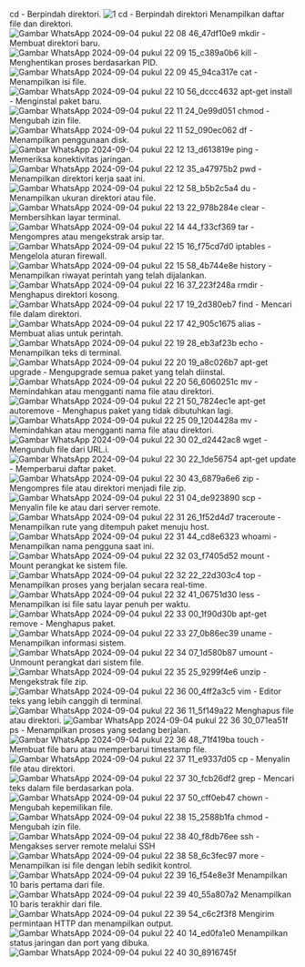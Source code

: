 cd - Berpindah direktori.
![1  cd - Berpindah direktori](https://github.com/user-attachments/assets/f023356a-ea39-4d11-bc8d-824541cd32ca)
Menampilkan daftar file dan direktori.
![Gambar WhatsApp 2024-09-04 pukul 22 08 46_47df10e9](https://github.com/user-attachments/assets/20d1e658-bf75-4eeb-811f-5319cfb03475)
mkdir - Membuat direktori baru.
![Gambar WhatsApp 2024-09-04 pukul 22 09 15_c389a0b6](https://github.com/user-attachments/assets/efca92b0-17f4-43bf-9d79-d4c1433724a2)
kill - Menghentikan proses berdasarkan PID.
![Gambar WhatsApp 2024-09-04 pukul 22 09 45_94ca317e](https://github.com/user-attachments/assets/e29aedd1-ada2-4774-8ac7-73b62ac55938)
cat - Menampilkan isi file.
![Gambar WhatsApp 2024-09-04 pukul 22 10 56_dccc4632](https://github.com/user-attachments/assets/d727f946-9466-4e87-b949-f722d7ae09b8)
apt-get install - Menginstal paket baru.
![Gambar WhatsApp 2024-09-04 pukul 22 11 24_0e99d051](https://github.com/user-attachments/assets/edc2a60e-371c-4d80-a8e2-7a43eda3e976)
chmod - Mengubah izin file.
![Gambar WhatsApp 2024-09-04 pukul 22 11 52_090ec062](https://github.com/user-attachments/assets/09808bb4-718e-4dde-890c-1968eb26a91e)
df - Menampilkan penggunaan disk.
![Gambar WhatsApp 2024-09-04 pukul 22 12 13_d613819e](https://github.com/user-attachments/assets/8abd70d7-027c-4512-8cd6-d977e2ed8750)
ping - Memeriksa konektivitas jaringan.
![Gambar WhatsApp 2024-09-04 pukul 22 12 35_a47975b2](https://github.com/user-attachments/assets/36184cd4-d825-4cec-892c-2150498572f3)
pwd - Menampilkan direktori kerja saat ini.
![Gambar WhatsApp 2024-09-04 pukul 22 12 58_b5b2c5a4](https://github.com/user-attachments/assets/e5070cf6-8f52-46db-b4aa-9f8582ade7e0)
du - Menampilkan ukuran direktori atau file.
![Gambar WhatsApp 2024-09-04 pukul 22 13 22_978b284e](https://github.com/user-attachments/assets/3b339951-c298-456d-9f18-9850b16bfff3)
clear - Membersihkan layar terminal.
![Gambar WhatsApp 2024-09-04 pukul 22 14 44_f33cf369](https://github.com/user-attachments/assets/a3bab3fa-c039-4587-b864-089d029dc8e5)
tar - Mengompres atau mengekstrak arsip tar.
![Gambar WhatsApp 2024-09-04 pukul 22 15 16_f75cd7d0](https://github.com/user-attachments/assets/951761a0-4148-426f-87cf-13f6e23cb6bd)
iptables - Mengelola aturan firewall.
![Gambar WhatsApp 2024-09-04 pukul 22 15 58_4b744e8e](https://github.com/user-attachments/assets/2a0a515e-d39e-4000-bdbb-a4f23668d200)
history - Menampilkan riwayat perintah yang telah dijalankan.
![Gambar WhatsApp 2024-09-04 pukul 22 16 37_223f248a](https://github.com/user-attachments/assets/1b914baf-e261-49e2-94b1-c777f51eeb5f)
rmdir - Menghapus direktori kosong.
![Gambar WhatsApp 2024-09-04 pukul 22 17 19_2d380eb7](https://github.com/user-attachments/assets/cf73edf0-7f7a-49c0-ba6b-d123f5323c81)
find - Mencari file dalam direktori.
![Gambar WhatsApp 2024-09-04 pukul 22 17 42_905c1675](https://github.com/user-attachments/assets/c352b7ac-a6f6-499a-b7d4-150ae5a6f258)
alias - Membuat alias untuk perintah.
![Gambar WhatsApp 2024-09-04 pukul 22 19 28_eb3af23b](https://github.com/user-attachments/assets/0c87ed9e-0d58-48cd-96bd-776a00a5450b)
echo - Menampilkan teks di terminal.
![Gambar WhatsApp 2024-09-04 pukul 22 20 19_a8c026b7](https://github.com/user-attachments/assets/ff38a5e3-8602-490a-aee5-4decc3ac5b58)
apt-get upgrade - Mengupgrade semua paket yang telah diinstal.
![Gambar WhatsApp 2024-09-04 pukul 22 20 56_6060251c](https://github.com/user-attachments/assets/ead9cfce-f6b5-4914-898b-ae10ec123150)
mv - Memindahkan atau mengganti nama file atau direktori.
![Gambar WhatsApp 2024-09-04 pukul 22 21 50_7824ec1e](https://github.com/user-attachments/assets/e36b9f89-69f9-4505-9451-fc673123b5a6)
apt-get autoremove - Menghapus paket yang tidak dibutuhkan lagi.
![Gambar WhatsApp 2024-09-04 pukul 22 25 09_1204428a](https://github.com/user-attachments/assets/bf5a5dce-f236-4c74-a0f5-fba26a14988a)
mv - Memindahkan atau mengganti nama file atau direktori.
![Gambar WhatsApp 2024-09-04 pukul 22 30 02_d2442ac8](https://github.com/user-attachments/assets/d1346c7d-27d3-442c-8d60-2d4c57a993dd)
wget - Mengunduh file dari URL.i.
![Gambar WhatsApp 2024-09-04 pukul 22 30 22_1de56754](https://github.com/user-attachments/assets/3a62f246-0c3a-442d-992d-52f328368f0e)
apt-get update - Memperbarui daftar paket.
![Gambar WhatsApp 2024-09-04 pukul 22 30 43_6879a6e6](https://github.com/user-attachments/assets/f8f79f35-eeef-4b46-861d-137344283beb)
zip - Mengompres file atau direktori menjadi file zip.
![Gambar WhatsApp 2024-09-04 pukul 22 31 04_de923890](https://github.com/user-attachments/assets/9a0a1caf-5274-48bd-bd09-7ffa2637a175)
scp - Menyalin file ke atau dari server remote.
![Gambar WhatsApp 2024-09-04 pukul 22 31 26_1f52d4d7](https://github.com/user-attachments/assets/a4acf75b-11f7-44bc-a66a-6238f0268c44)
traceroute - Menampilkan rute yang ditempuh paket menuju host.
![Gambar WhatsApp 2024-09-04 pukul 22 31 44_cd8e6323](https://github.com/user-attachments/assets/f8fef4d2-81a1-4da7-a907-8e6e3bfdfe94)
whoami - Menampilkan nama pengguna saat ini.
![Gambar WhatsApp 2024-09-04 pukul 22 32 03_f7405d52](https://github.com/user-attachments/assets/856de275-ba64-4e40-971f-bf0f5568ef5c)
mount - Mount perangkat ke sistem file.
![Gambar WhatsApp 2024-09-04 pukul 22 32 22_22d303c4](https://github.com/user-attachments/assets/2986c915-49f7-4c26-9a63-bbe1a181a807)
top - Menampilkan proses yang berjalan secara real-time.
![Gambar WhatsApp 2024-09-04 pukul 22 32 41_06751d30](https://github.com/user-attachments/assets/8ad3259f-bf42-4ae9-8ad7-fd21d6675107)
less - Menampilkan isi file satu layar penuh per waktu.
![Gambar WhatsApp 2024-09-04 pukul 22 33 00_1f90d30b](https://github.com/user-attachments/assets/c87da3e6-c7f2-4f69-9c7d-b3ec9dc0cbef)
apt-get remove - Menghapus paket.
![Gambar WhatsApp 2024-09-04 pukul 22 33 27_0b86ec39](https://github.com/user-attachments/assets/22148f80-ff29-494a-a641-0d3aa40a6583)
uname - Menampilkan informasi sistem.
![Gambar WhatsApp 2024-09-04 pukul 22 34 07_1d580b87](https://github.com/user-attachments/assets/0960a4d2-67cf-4fd1-b92a-75d623823359)
umount - Unmount perangkat dari sistem file.
![Gambar WhatsApp 2024-09-04 pukul 22 35 25_9299f4e6](https://github.com/user-attachments/assets/7cde7586-0f4c-4869-a4b6-b72f53ebe10b)
unzip - Mengekstrak file zip.
![Gambar WhatsApp 2024-09-04 pukul 22 36 00_4ff2a3c5](https://github.com/user-attachments/assets/ff6a1303-95bd-44c7-8523-02aafe0b542f)
vim - Editor teks yang lebih canggih di terminal.
![Gambar WhatsApp 2024-09-04 pukul 22 36 11_5f149a22](https://github.com/user-attachments/assets/336dd5e6-fcaf-4f4a-a577-7579f582a95d)
Menghapus file atau direktori.
![Gambar WhatsApp 2024-09-04 pukul 22 36 30_071ea51f](https://github.com/user-attachments/assets/c1c036a0-cdf1-484c-9eec-80c554fb444b)
ps - Menampilkan proses yang sedang berjalan.
![Gambar WhatsApp 2024-09-04 pukul 22 36 48_71f419ba](https://github.com/user-attachments/assets/34cf3d09-ccd5-4454-b601-1e5bb388614d)
touch - Membuat file baru atau memperbarui timestamp file.
![Gambar WhatsApp 2024-09-04 pukul 22 37 11_e9337d05](https://github.com/user-attachments/assets/59256ee3-d636-4427-83fc-7750ca683a56)
cp - Menyalin file atau direktori.
![Gambar WhatsApp 2024-09-04 pukul 22 37 30_fcb26df2](https://github.com/user-attachments/assets/ab1f3328-b994-4489-84ad-b90cc31c81af)
grep - Mencari teks dalam file berdasarkan pola.
![Gambar WhatsApp 2024-09-04 pukul 22 37 50_cff0eb47](https://github.com/user-attachments/assets/a5b42d85-8ca4-4ee1-a14f-8f84ff4f83be)
chown - Mengubah kepemilikan file.
![Gambar WhatsApp 2024-09-04 pukul 22 38 15_2588b1fa](https://github.com/user-attachments/assets/10f80f00-ae65-4e96-9227-493784c02c17)
chmod - Mengubah izin file.
![Gambar WhatsApp 2024-09-04 pukul 22 38 40_f8db76ee](https://github.com/user-attachments/assets/31e6394c-7b49-4175-8d90-6319810fec44)
ssh - Mengakses server remote melalui SSH
![Gambar WhatsApp 2024-09-04 pukul 22 38 58_6c3fec97](https://github.com/user-attachments/assets/810366c4-bbd0-4cb5-ba5b-5402c2fa71a4)
more - Menampilkan isi file dengan lebih sedikit kontrol.
![Gambar WhatsApp 2024-09-04 pukul 22 39 16_f54e8e3f](https://github.com/user-attachments/assets/4fa86d93-3cc9-4d80-bff6-0df90bf94dc4)
Menampilkan 10 baris pertama dari file.
![Gambar WhatsApp 2024-09-04 pukul 22 39 40_55a807a2](https://github.com/user-attachments/assets/9ecd1eb7-e3b2-4ce0-8306-b29e0afc70d1)
Menampilkan 10 baris terakhir dari file.
![Gambar WhatsApp 2024-09-04 pukul 22 39 54_c6c2f3f8](https://github.com/user-attachments/assets/680d72fb-abbb-4509-822c-a1a0c2ca8791)
Mengirim permintaan HTTP dan menampilkan output.
![Gambar WhatsApp 2024-09-04 pukul 22 40 14_ed0fa1e0](https://github.com/user-attachments/assets/a9ba4476-98a1-4fa5-9496-ed95b978713f)
Menampilkan status jaringan dan port yang dibuka.
![Gambar WhatsApp 2024-09-04 pukul 22 40 30_8916745f](https://github.com/user-attachments/assets/cb5b08f8-96bc-4e96-a787-2a3d701eb564)












